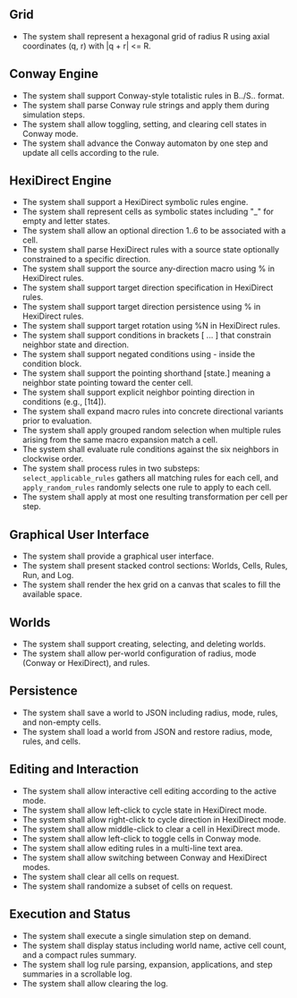 ## Grid
- The system shall represent a hexagonal grid of radius R using axial coordinates (q, r) with |q + r| <= R.
## Conway Engine
- The system shall support Conway-style totalistic rules in B../S.. format.
- The system shall parse Conway rule strings and apply them during simulation steps.
- The system shall allow toggling, setting, and clearing cell states in Conway mode.
- The system shall advance the Conway automaton by one step and update all cells according to the rule.
## HexiDirect Engine
- The system shall support a HexiDirect symbolic rules engine.
- The system shall represent cells as symbolic states including "_" for empty and letter states.
- The system shall allow an optional direction 1..6 to be associated with a cell.
- The system shall parse HexiDirect rules with a source state optionally constrained to a specific direction.
- The system shall support the source any-direction macro using % in HexiDirect rules.
- The system shall support target direction specification in HexiDirect rules.
- The system shall support target direction persistence using % in HexiDirect rules.
- The system shall support target rotation using %N in HexiDirect rules.
- The system shall support conditions in brackets [ ... ] that constrain neighbor state and direction.
- The system shall support negated conditions using - inside the condition block.
- The system shall support the pointing shorthand [state.] meaning a neighbor state pointing toward the center cell.
- The system shall support explicit neighbor pointing direction in conditions (e.g., [1t4]).
- The system shall expand macro rules into concrete directional variants prior to evaluation.
- The system shall apply grouped random selection when multiple rules arising from the same macro expansion match a cell.
- The system shall evaluate rule conditions against the six neighbors in clockwise order.
- The system shall process rules in two substeps: `select_applicable_rules` gathers all matching rules for each cell, and `apply_random_rules` randomly selects one rule to apply to each cell.
- The system shall apply at most one resulting transformation per cell per step.
## Graphical User Interface
- The system shall provide a graphical user interface.
- The system shall present stacked control sections: Worlds, Cells, Rules, Run, and Log.
- The system shall render the hex grid on a canvas that scales to fill the available space.
## Worlds
- The system shall support creating, selecting, and deleting worlds.
- The system shall allow per-world configuration of radius, mode (Conway or HexiDirect), and rules.
## Persistence
- The system shall save a world to JSON including radius, mode, rules, and non-empty cells.
- The system shall load a world from JSON and restore radius, mode, rules, and cells.
## Editing and Interaction
- The system shall allow interactive cell editing according to the active mode.
- The system shall allow left-click to cycle state in HexiDirect mode.
- The system shall allow right-click to cycle direction in HexiDirect mode.
- The system shall allow middle-click to clear a cell in HexiDirect mode.
- The system shall allow left-click to toggle cells in Conway mode.
- The system shall allow editing rules in a multi-line text area.
- The system shall allow switching between Conway and HexiDirect modes.
- The system shall clear all cells on request.
- The system shall randomize a subset of cells on request.

## Execution and Status
- The system shall execute a single simulation step on demand.
- The system shall display status including world name, active cell count, and a compact rules summary.
- The system shall log rule parsing, expansion, applications, and step summaries in a scrollable log.
- The system shall allow clearing the log.
